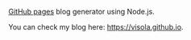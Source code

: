 [GitHub pages](https://pages.github.com/) blog generator using Node.js.

You can check my blog here: https://visola.github.io.